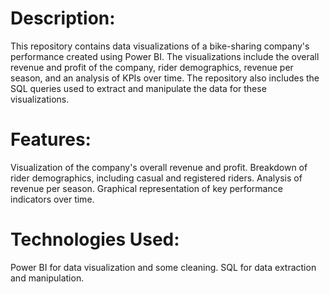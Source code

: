# Description:
This repository contains data visualizations of a bike-sharing company's performance created using Power BI. The visualizations include the overall revenue and profit of the company, rider demographics, revenue per season, and an analysis of KPIs over time. The repository also includes the SQL queries used to extract and manipulate the data for these visualizations.

# Features:
Visualization of the company's overall revenue and profit.
Breakdown of rider demographics, including casual and registered riders.
Analysis of revenue per season.
Graphical representation of key performance indicators over time.

# Technologies Used:
Power BI for data visualization and some cleaning.
SQL for data extraction and manipulation.
